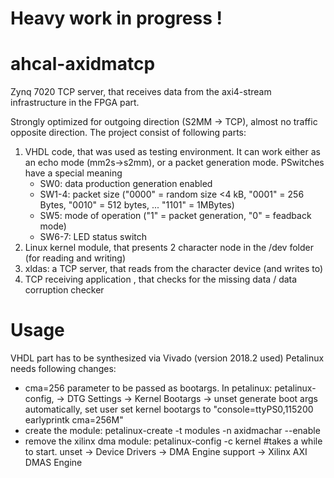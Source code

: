 # Heavy work in progress !
# ahcal-axidmatcp
Zynq 7020 TCP server, that receives data from the axi4-stream infrastructure in the FPGA part.

Strongly optimized for outgoing direction (S2MM -> TCP), almost no traffic opposite direction. The project consist of following parts:
1. VHDL code, that was used as testing environment. It can work either as an echo mode (mm2s->s2mm), or a packet generation mode. PSwitches have a special meaning
   * SW0: data production generation enabled
   * SW1-4: packet size ("0000" = random size <4 kB, "0001" = 256 Bytes, "0010" = 512 bytes, ... "1101" = 1MBytes)
   * SW5: mode of operation ("1" = packet generation, "0" = feadback mode)
   * SW6-7: LED status switch
2. Linux kernel module, that presents 2 character node in the /dev folder (for reading and writing)
3. xldas: a TCP server, that reads from the character device (and writes to)
4. TCP receiving application , that checks for the missing data / data corruption checker
# Usage
VHDL part has to be synthesized via Vivado (version 2018.2 used)
Petalinux needs following changes:
  * cma=256 parameter to be passed as bootargs. In petalinux: petalinux-config, → DTG Settings → Kernel Bootargs → unset generate boot args automatically, set user set kernel bootargs to "console=ttyPS0,115200 earlyprintk cma=256M"
  * create the module: petalinux-create -t modules -n axidmachar --enable
  * remove the xilinx dma module: petalinux-config -c kernel #takes a while to start. unset → Device Drivers → DMA Engine support → Xilinx AXI DMAS Engine
